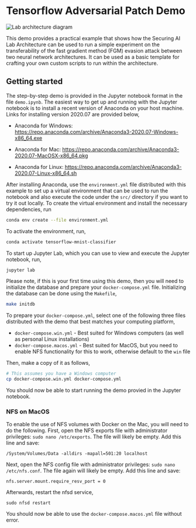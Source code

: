 # Tensorflow Adversarial Patch Demo

![Lab architecture diagram](securing_ai_lab_architecture.png)

This demo provides a practical example that shows how the Securing AI Lab Architecture can be used to run a simple experiment on the transferability of the fast gradient method (FGM) evasion attack between two neural network architectures.
It can be used as a basic template for crafting your own custom scripts to run within the architecture.

## Getting started

The step-by-step demo is provided in the Jupyter notebook format in the file `demo.ipynb`.
The easiest way to get up and running with the Jupyter notebook is to install a recent version of Anaconda on your host machine.
Links for installing version 2020.07 are provided below,

-   Anaconda for Windows: <https://repo.anaconda.com/archive/Anaconda3-2020.07-Windows-x86_64.exe>

-   Anaconda for Mac: <https://repo.anaconda.com/archive/Anaconda3-2020.07-MacOSX-x86_64.pkg>

-   Anaconda for Linux: <https://repo.anaconda.com/archive/Anaconda3-2020.07-Linux-x86_64.sh>

After installing Anaconda, use the `environment.yml` file distributed with this example to set up a virtual environment that can be used to run the notebook and also execute the code under the `src/` directory if you want to try it out locally.
To create the virtual environment and install the necessary dependencies, run

```bash
conda env create --file environment.yml
```

To activate the environment, run,

```bash
conda activate tensorflow-mnist-classifier
```

To start up Jupyter Lab, which you can use to view and execute the Jupyter notebook, run,

```bash
jupyter lab
```

Please note, if this is your first time using this demo, then you will need to initialize the database and prepare your `docker-compose.yml` file.
Initializing the database can be done using the `Makefile`,

```bash
make initdb
```

To prepare your `docker-compose.yml`, select one of the following three files distributed with the demo that best matches your computing platform,

-   `docker-compose.win.yml` - Best suited for Windows computers (as well as personal Linux installations)
-   `docker-compose.macos.yml` - Best suited for MacOS, but you need to enable NFS functionality for this to work, otherwise default to the `win` file

Then, make a copy of it as follows,

```bash
# This assumes you have a Windows computer
cp docker-compose.win.yml docker-compose.yml
```

You should now be able to start running the demo provied in the Jupyter notebook.

### NFS on MacOS

To enable the use of NFS volumes with Docker on the Mac, you will need to do the following.
First, open the NFS exports file with administrator privileges: `sudo nano /etc/exports`.
The file will likely be empty.
Add this line and save:

    /System/Volumes/Data -alldirs -mapall=501:20 localhost

Next, open the NFS config file with administrator privileges: `sudo nano /etc/nfs.conf`.
The file again will likely be empty.
Add this line and save:

    nfs.server.mount.require_resv_port = 0

Afterwards, restart the nfsd service,

    sudo nfsd restart

You should now be able to use the `docker-compose.macos.yml` file without error.
